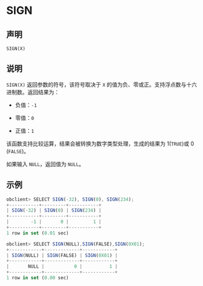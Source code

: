 SIGN
=========================



声明
-----------------------

```unknow
SIGN(X)
```



说明
-----------------------

`SIGN(X)` 返回参数的符号，该符号取决于 `X` 的值为负、零或正。支持浮点数与十六进制数。返回结果为：

* 负值：`-1`



* 零值：`0`



* 正值：`1`






该函数支持比较运算，结果会被转换为数字类型处理，生成的结果为 1(`TRUE`)或 0 (`FALSE`)。

如果输入 `NULL`，返回值为 `NULL`。

示例
-----------------------

```javascript
obclient> SELECT SIGN(-32), SIGN(0), SIGN(234);
+-----------+---------+-----------+
| SIGN(-32) | SIGN(0) | SIGN(234) |
+-----------+---------+-----------+
|        -1 |       0 |         1 |
+-----------+---------+-----------+
1 row in set (0.01 sec)

obclient> SELECT SIGN(NULL),SIGN(FALSE),SIGN(0X01);
+------------+-------------+------------+
| SIGN(NULL) | SIGN(FALSE) | SIGN(0X01) |
+------------+-------------+------------+
|       NULL |           0 |          1 |
+------------+-------------+------------+
1 row in set (0.00 sec)
```

